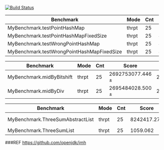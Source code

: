 [![Build Status](https://github.com/s50600822/jmh_tut/actions/workflows/main.yml/badge.svg)](https://github.com/s50600822/jmh_tut/actions)

| Benchmark                                    | Mode  | Cnt | Score    | Error   | Units |
|----------------------------------------------|-------|-----|----------|---------|-------|
| MyBenchmark.testPointHashMap                 | thrpt | 25  | 2169.424 | ±20.832 | ops/s |
| MyBenchmark.testPointHashMapFixedSize        | thrpt | 25  | 4046.385 | ±11.027 | ops/s |
| MyBenchmark.testWrongPointHashMap            | thrpt | 25  | 4.398    | ±0.009  | ops/s |
| MyBenchmark.testWrongPointHashMapFixedSize   | thrpt | 25  | 4.422    | ±0.018  | ops/s |


| Benchmark                           | Mode  | Cnt |        Score       |       Error       | Units |
|------------------------------------|-------|-----|-------------------|-------------------|-------|
| MyBenchmark.midByBitshift          | thrpt |  25 | 2692753077.446 ± | 24626724.827      | ops/s |
| MyBenchmark.midByDiv               | thrpt |  25 | 2695484028.500 ± | 29897567.172      | ops/s |


| Benchmark                            | Mode | Cnt |       Score      |      Error      | Units |
|--------------------------------------|------|-----|------------------|-----------------|-------|
| MyBenchmark.ThreeSumAbstractList     | thrpt| 25  | 8242417.279      |± 61156.864      | ops/s |
| MyBenchmark.ThreeSumList             | thrpt| 25  | 1059.062         |± 2.167          | ops/s |



###REF
https://github.com/openjdk/jmh

